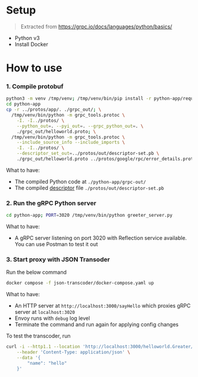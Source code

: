 # Setup

> Extracted from https://grpc.io/docs/languages/python/basics/

- Python v3
- Install Docker

# How to use

### 1. Compile protobuf

```bash
python3 -m venv /tmp/venv; /tmp/venv/bin/pip install -r python-app/requirements.txt
cd python-app
cp -r ../protos/app/. ./grpc_out/; \
  /tmp/venv/bin/python -m grpc_tools.protoc \
    -I. -I../protos/ \
    --python_out=. --pyi_out=. --grpc_python_out=. \
    ./grpc_out/helloworld.proto; \
  /tmp/venv/bin/python -m grpc_tools.protoc \
    --include_source_info --include_imports \
    -I. -I../protos/ \
    --descriptor_set_out=../protos/out/descriptor-set.pb \
    ./grpc_out/helloworld.proto ../protos/google/rpc/error_details.proto
```

What to have:
- The compiled Python code at `./python-app/grpc-out/`
- The compiled [descriptor](https://protobuf.com/docs/descriptors) file `./protos/out/descriptor-set.pb`

### 2. Run the gRPC Python server

```bash
cd python-app; PORT=3020 /tmp/venv/bin/python greeter_server.py
```

What to have:
- A gRPC server listening on port 3020 with Reflection service available. You can use Postman to test it out

### 3. Start proxy with JSON Transoder

Run the below command

```bash
docker compose -f json-transcoder/docker-compose.yaml up
```

What to have:
- An HTTP server at `http://localhost:3000/sayHello` which proxies gRPC server at `localhost:3020`
- Envoy runs with `debug` log level
- Terminate the command and run again for applying config changes

To test the transcoder, run

```bash
curl -i --http1.1 --location 'http://localhost:3000/helloworld.Greater/sayHelloStreamReply' \
    --header 'Content-Type: application/json' \
    --data '{
        "name": "hello"
    }'
```

